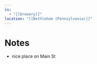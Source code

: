 ```yaml
---
is:
  - "[[brewery]]"
location: "[[Bethlehem (Pennsylvania)]]"
---
```

# Notes
- nice place on Main St
